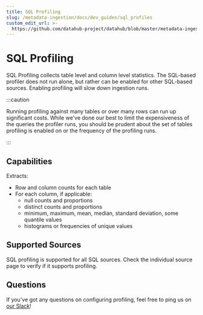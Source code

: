 ```yaml
---
title: SQL Profiling
slug: /metadata-ingestion/docs/dev_guides/sql_profiles
custom_edit_url: >-
  https://github.com/datahub-project/datahub/blob/master/metadata-ingestion/docs/dev_guides/sql_profiles.md
---
```


# SQL Profiling

SQL Profiling collects table level and column level statistics.
The SQL-based profiler does not run alone, but rather can be enabled for other SQL-based sources.
Enabling profiling will slow down ingestion runs.

:::caution

Running profiling against many tables or over many rows can run up significant costs.
While we've done our best to limit the expensiveness of the queries the profiler runs, you
should be prudent about the set of tables profiling is enabled on or the frequency
of the profiling runs.

:::

## Capabilities

Extracts:

- Row and column counts for each table
- For each column, if applicable:
  - null counts and proportions
  - distinct counts and proportions
  - minimum, maximum, mean, median, standard deviation, some quantile values
  - histograms or frequencies of unique values

## Supported Sources

SQL profiling is supported for all SQL sources. Check the individual source page to verify if it supports profiling.

## Questions

If you've got any questions on configuring profiling, feel free to ping us on [our Slack](https://slack.datahubproject.io/)!
